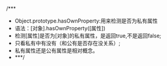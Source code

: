 

/***

* Object.prototype.hasOwnProperty:用来检测是否为私有属性
* 语法：[对象].hasOwnProperty([属性])
* 检测[属性]是否为[对象]的私有属性，是返回true,不是返回false;
* 只看私有中有没有（和公有是否存在没关系）;
* 私有属性还是公有属性是相对概念。
* ***/
